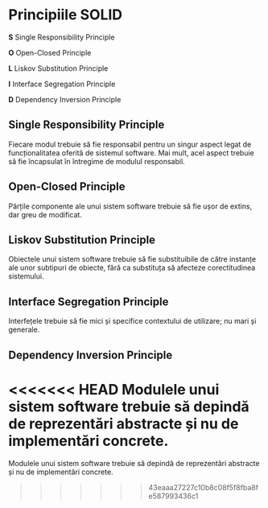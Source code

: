 # Principiile SOLID

**S** Single Responsibility Principle

**O** Open-Closed Principle

**L** Liskov Substitution Principle

**I** Interface Segregation Principle

**D** Dependency Inversion Principle

## Single Responsibility Principle ##
Fiecare modul trebuie să fie responsabil pentru un singur aspect legat de funcționalitatea oferită de sistemul software. Mai mult, acel aspect trebuie să fie încapsulat în întregime de modulul responsabil.

## Open-Closed Principle ##
Părțile componente ale unui sistem software trebuie să fie ușor de extins, dar greu de modificat.

## Liskov Substitution Principle ##
Obiectele unui sistem software trebuie să fie substituibile de către instanțe ale unor subtipuri de obiecte, fără ca substituța să afecteze corectitudinea sistemului.

## Interface Segregation Principle ##
Interfețele trebuie să fie mici și specifice contextului de utilizare; nu mari și generale.

## Dependency Inversion Principle ##
<<<<<<< HEAD
Modulele unui sistem software trebuie să depindă de reprezentări abstracte și nu de implementări concrete.
=======
Modulele unui sistem software trebuie să depindă de reprezentări abstracte și nu de implementări concrete.
>>>>>>> 43eaaa27227c10b8c08f5f8fba8fe587993436c1
